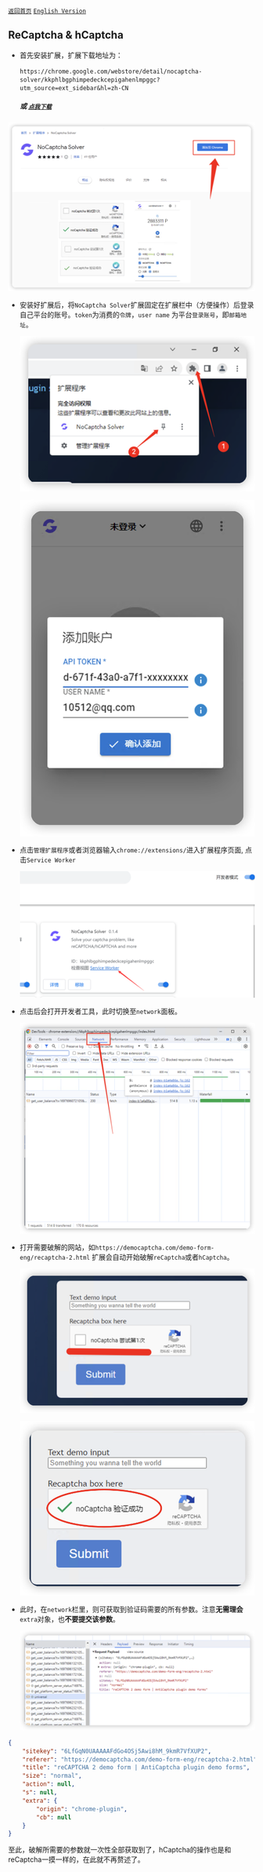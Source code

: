 [`返回首页`](../README.md)     [`English Version`](../en-US/plugin.md)

## ReCaptcha & hCaptcha

- 首先安装扩展，扩展下载地址为：

  `https://chrome.google.com/webstore/detail/nocaptcha-solver/kkphlbgphimpedeckcepigahenlmpggc?utm_source=ext_sidebar&hl=zh-CN`

  ##### 或 [`点我下载`](https://chrome.google.com/webstore/detail/nocaptcha-solver/kkphlbgphimpedeckcepigahenlmpggc?utm_source=ext_sidebar&hl=zh-CN)

![图1](/images/fill-params/1.png)

- 安装好扩展后，将`NoCaptcha Solver`扩展固定在扩展栏中（方便操作）后登录自己平台的账号。`token`为消费的`令牌`，`user name` 为平台`登录账号`，即`邮箱地址`。

  ![图](/images/fill-params/3.png)

  ![图](/images/fill-params/2.png)

- 点击`管理扩展程序`或者浏览器输入`chrome://extensions/`进入扩展程序页面, 点击`Service Worker`

  ![图](/images/fill-params/4.png)

- 点击后会打开开发者工具，此时切换至`network`面板。

  ![图](/images/fill-params/5.png)

- 打开需要破解的网站，如`https://democaptcha.com/demo-form-eng/recaptcha-2.html` 扩展会自动开始破解`reCaptcha`或者`hCaptcha`。

  ![图](/images/fill-params/6.png)

  ![图](/images/fill-params/7.png)

- 此时，在`network`栏里，则可获取到验证码需要的所有参数。注意**无需理会**`extra`对象，也**不要提交该参数**。

  ![图](/images/fill-params/8.png)

```json	
{
    "sitekey": "6LfGqN0UAAAAAFdGo4OSj5Awi8hM_9kmR7VfXUP2",
    "referer": "https://democaptcha.com/demo-form-eng/recaptcha-2.html",
    "title": "reCAPTCHA 2 demo form | AntiCaptcha plugin demo forms",
    "size": "normal",
    "action": null,
    "s": null,
    "extra": {
        "origin": "chrome-plugin",
        "cb": null
    }
}
```

至此，破解所需要的参数就一次性全部获取到了，hCaptcha的操作也是和reCaptcha一摸一样的，在此就不再赘述了。


